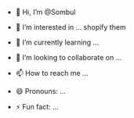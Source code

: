 - 👋 Hi, I’m @Sombul
- 👀 I’m interested in ... shopify them
  
- 🌱 I’m currently learning ...
- 💞️ I’m looking to collaborate on ...
- 📫 How to reach me ...
- 😄 Pronouns: ...
- ⚡ Fun fact: ...

<!---
Sombul/Sombul is a ✨ special ✨ repository because its `README.md` (this file) appears on your GitHub profile.
You can click the Preview link to take a look at your changes.
--->
